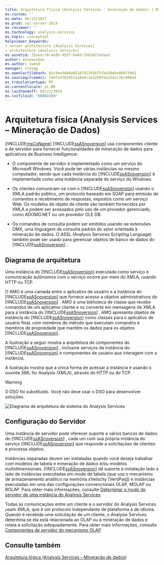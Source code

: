 ```yaml
---
title: Arquitetura física (Analysis Services - mineração de dados) | Microsoft Docs
ms.custom: ''
ms.date: 06/13/2017
ms.prod: sql-server-2014
ms.reviewer: ''
ms.technology: analysis-services
ms.topic: conceptual
helpviewer_keywords:
- server architecture [Analysis Services]
- architecture [Analysis Services]
ms.assetid: 25eeecf0-6e85-4527-b94d-5503d27edaed
author: minewiskan
ms.author: owend
manager: craigg
ms.openlocfilehash: 81c9ee3db0a05107913d3b75fba20ebe8607f941
ms.sourcegitcommit: f40fa47619512a9a9c3e3258fda3242c76c008e6
ms.translationtype: MT
ms.contentlocale: pt-BR
ms.lasthandoff: 05/23/2019
ms.locfileid: "66083194"
---
```

# <a name="physical-architecture-analysis-services---data-mining"></a>Arquitetura física (Analysis Services – Mineração de Dados)
  [!INCLUDE[msCoName](../../includes/msconame-md.md)] [!INCLUDE[ssASnoversion](../../includes/ssasnoversion-md.md)] usa componentes cliente e de servidor para fornecer funcionalidades de mineração de dados para aplicativos de Business Intelligence:  
  
-   O componente de servidor é implementado como um serviço do Microsoft Windows. Você pode ter várias instâncias no mesmo computador, sendo que cada instância do [!INCLUDE[ssASnoversion](../../includes/ssasnoversion-md.md)] é implementada como uma instância separada do serviço do Windows.  
  
-   Os clientes comunicam-se com o [!INCLUDE[ssASnoversion](../../includes/ssasnoversion-md.md)] usando o XMLA padrão público, um protocolo baseado em SOAP para emissão de comandos e recebimento de respostas, expostos como um serviço Web. Os modelos de objeto de cliente são também fornecidos por XMLA e podem ser acessados pelo uso de um provedor gerenciado, como ADOMD.NET ou um provedor OLE DB.  
  
-   Os comandos de consulta podem ser emitidos usando-se extensões DMX, uma linguagem de consulta padrão do setor orientada à mineração de dados. O ASSL (Analysis Services Scripting Language) também pode ser usado para gerenciar objetos de banco de dados do [!INCLUDE[ssASnoversion](../../includes/ssasnoversion-md.md)] .  
  
## <a name="architectural-diagram"></a>Diagrama de arquitetura  
 Uma instância do [!INCLUDE[ssASnoversion](../../includes/ssasnoversion-md.md)] executada como serviço e comunicação autônomos com o serviço ocorre por meio do XMLA, usando HTTP ou TCP.  
  
 O AMO é uma camada entre o aplicativo de usuário e a instância do [!INCLUDE[ssASnoversion](../../includes/ssasnoversion-md.md)] que fornece acesso a objetos administrativos do [!INCLUDE[ssASnoversion](../../includes/ssasnoversion-md.md)] . AMO é uma biblioteca de classe que recebe comandos de um aplicativo cliente e os converte em mensagens de XMLA para a instância do [!INCLUDE[ssASnoversion](../../includes/ssasnoversion-md.md)] . AMO apresenta objetos de instância do [!INCLUDE[ssASnoversion](../../includes/ssasnoversion-md.md)] como classes para o aplicativo de usuário final, com membros de método que executam comandos e membros de propriedade que mantêm os dados para os objetos [!INCLUDE[ssASnoversion](../../includes/ssasnoversion-md.md)] .  
  
 A ilustração a seguir mostra a arquitetura de componentes do [!INCLUDE[ssASnoversion](../../includes/ssasnoversion-md.md)] , inclusive serviços da instância do [!INCLUDE[ssASnoversion](../../includes/ssasnoversion-md.md)] e componentes de usuário que interagem com a instância.  
  
 A ilustração mostra que a única forma de acessar a instância é usando o ouvinte XML for Analysis (XMLA), através do HTTP ou do TCP.  
  
> [!WARNING]  
>  O DSO foi substituído. Você não deve usar o DSO para desenvolver soluções.  
  
 ![Diagrama de arquitetura de sistema do Analysis Services](../dev-guide/media/analysisservicessystemarchitecture.gif "diagrama da arquitetura de sistema do Analysis Services")  
  
## <a name="server-configuration"></a>Configuração do Servidor  
 Uma instância de servidor pode oferecer suporte a vários bancos de dados do [!INCLUDE[ssASnoversion](../../includes/ssasnoversion-md.md)] , cada um com sua própria instância do serviço [!INCLUDE[ssASnoversion](../../includes/ssasnoversion-md.md)] que responde a solicitações de clientes e processa objetos.  
  
 Instâncias separadas devem ser instaladas quando você deseja trabalhar com modelos de tabela e mineração de dados e/ou modelos multidimensionais. [!INCLUDE[ssASnoversion](../../includes/ssasnoversion-md.md)] dá suporte à instalação lado a lado de instâncias executadas em modo de tabela (que usa o mecanismo de armazenamento analítico na memória xVelocity [VertiPaq]) e instâncias executadas em uma das configurações convencionais OLAP, MOLAP ou ROLAP. Para obter mais informações, consulte [Determinar o modo de servidor de uma instância do Analysis Services](../instances/determine-the-server-mode-of-an-analysis-services-instance.md).  
  
 Todas as comunicações entre um cliente e o servidor do Analysis Services usam XMLA, que é um protocolo independente de plataforma e de idioma. Quando é recebida uma solicitação de um cliente, o Analysis Services determina se ela está relacionada ao OLAP ou à mineração de dados e roteia a solicitação adequadamente. Para obter mais informações, consulte [Componentes de servidor do mecanismo OLAP](../multidimensional-models/olap-physical/olap-engine-server-components.md).  
  
## <a name="see-also"></a>Consulte também  
 [Arquitetura lógica &#40;Analysis Services – Mineração de dados&#41;](logical-architecture-analysis-services-data-mining.md)  
  
  
